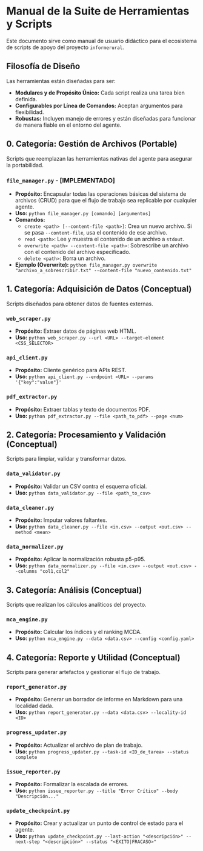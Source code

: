 # Manual de la Suite de Herramientas y Scripts

Este documento sirve como manual de usuario didáctico para el ecosistema de scripts de apoyo del proyecto `informerural`.

## Filosofía de Diseño

Las herramientas están diseñadas para ser:
*   **Modulares y de Propósito Único:** Cada script realiza una tarea bien definida.
*   **Configurables por Línea de Comandos:** Aceptan argumentos para flexibilidad.
*   **Robustas:** Incluyen manejo de errores y están diseñadas para funcionar de manera fiable en el entorno del agente.

## 0. Categoría: Gestión de Archivos (Portable)

Scripts que reemplazan las herramientas nativas del agente para asegurar la portabilidad.

### `file_manager.py` - [IMPLEMENTADO]
*   **Propósito:** Encapsular todas las operaciones básicas del sistema de archivos (CRUD) para que el flujo de trabajo sea replicable por cualquier agente.
*   **Uso:** `python file_manager.py [comando] [argumentos]`
*   **Comandos:**
    *   `create <path> [--content-file <path>]`: Crea un nuevo archivo. Si se pasa `--content-file`, usa el contenido de ese archivo.
    *   `read <path>`: Lee y muestra el contenido de un archivo a `stdout`.
    *   `overwrite <path> --content-file <path>`: Sobrescribe un archivo con el contenido del archivo especificado.
    *   `delete <path>`: Borra un archivo.
*   **Ejemplo (Overwrite):** `python file_manager.py overwrite "archivo_a_sobrescribir.txt" --content-file "nuevo_contenido.txt"`

## 1. Categoría: Adquisición de Datos (Conceptual)

Scripts diseñados para obtener datos de fuentes externas.

### `web_scraper.py`
*   **Propósito:** Extraer datos de páginas web HTML.
*   **Uso:** `python web_scraper.py --url <URL> --target-element <CSS_SELECTOR>`

### `api_client.py`
*   **Propósito:** Cliente genérico para APIs REST.
*   **Uso:** `python api_client.py --endpoint <URL> --params '{"key":"value"}'`

### `pdf_extractor.py`
*   **Propósito:** Extraer tablas y texto de documentos PDF.
*   **Uso:** `python pdf_extractor.py --file <path_to_pdf> --page <num>`

## 2. Categoría: Procesamiento y Validación (Conceptual)

Scripts para limpiar, validar y transformar datos.

### `data_validator.py`
*   **Propósito:** Validar un CSV contra el esquema oficial.
*   **Uso:** `python data_validator.py --file <path_to_csv>`

### `data_cleaner.py`
*   **Propósito:** Imputar valores faltantes.
*   **Uso:** `python data_cleaner.py --file <in.csv> --output <out.csv> --method <mean>`

### `data_normalizer.py`
*   **Propósito:** Aplicar la normalización robusta p5-p95.
*   **Uso:** `python data_normalizer.py --file <in.csv> --output <out.csv> --columns "col1,col2"`

## 3. Categoría: Análisis (Conceptual)

Scripts que realizan los cálculos analíticos del proyecto.

### `mca_engine.py`
*   **Propósito:** Calcular los índices y el ranking MCDA.
*   **Uso:** `python mca_engine.py --data <data.csv> --config <config.yaml>`

## 4. Categoría: Reporte y Utilidad (Conceptual)

Scripts para generar artefactos y gestionar el flujo de trabajo.

### `report_generator.py`
*   **Propósito:** Generar un borrador de informe en Markdown para una localidad dada.
*   **Uso:** `python report_generator.py --data <data.csv> --locality-id <ID>`

### `progress_updater.py`
*   **Propósito:** Actualizar el archivo de plan de trabajo.
*   **Uso:** `python progress_updater.py --task-id <ID_de_tarea> --status complete`

### `issue_reporter.py`
*   **Propósito:** Formalizar la escalada de errores.
*   **Uso:** `python issue_reporter.py --title "Error Crítico" --body "Descripción..."`

### `update_checkpoint.py`
*   **Propósito:** Crear y actualizar un punto de control de estado para el agente.
*   **Uso:** `python update_checkpoint.py --last-action "<descripción>" --next-step "<descripción>" --status "<ÉXITO|FRACASO>"`
